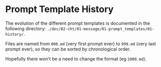 # Prompt Template History

The evolution of the different prompt templates is documented in the following
directory: `./doc/02-cht/01-message/01-prompt_templates/01-history/`.

Files are named from `000.md` (very first prompt ever) to `999.md`
(very last prompt ever), so they can be sorted by chronological order.

Hopefully there won't be a need to change the format (eg `1000.md`).
